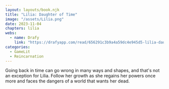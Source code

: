 ```yaml
---
layout: layouts/book.njk
title: "Lilia: Daughter of Time"
image: "/assets/Lilia.png"
date: 2023-11-04
chapters: lilia 
webs:
  - name: Drafy 
    link: "https://drafyapp.com/read/656291c3b9a4a59dc4e945d5-lilia-daughter-of-time"
categories:
  - GameLit
  - Reincarnation 
---
```


Going back in time can go wrong in many ways and shapes, and that's not an exception for Lilia. Follow her growth as she regains her powers once more and faces the dangers of a world that wants her dead.
